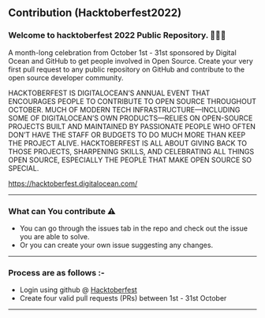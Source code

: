 ## Contribution (Hacktoberfest2022)

### Welcome to hacktoberfest 2022 Public Repository. 👨🏻‍💻

<p>A month-long celebration from October 1st - 31st sponsored by Digital Ocean and GitHub to get people involved in Open Source. Create your very first pull request to any public repository on GitHub and contribute to the open source developer community.

HACKTOBERFEST IS DIGITALOCEAN’S ANNUAL EVENT THAT ENCOURAGES PEOPLE TO CONTRIBUTE TO OPEN SOURCE THROUGHOUT OCTOBER. MUCH OF MODERN TECH INFRASTRUCTURE—INCLUDING SOME OF DIGITALOCEAN’S OWN PRODUCTS—RELIES ON OPEN-SOURCE PROJECTS BUILT AND MAINTAINED BY PASSIONATE PEOPLE WHO OFTEN DON’T HAVE THE STAFF OR BUDGETS TO DO MUCH MORE THAN KEEP THE PROJECT ALIVE. HACKTOBERFEST IS ALL ABOUT GIVING BACK TO THOSE PROJECTS, SHARPENING SKILLS, AND CELEBRATING ALL THINGS OPEN SOURCE, ESPECIALLY THE PEOPLE THAT MAKE OPEN SOURCE SO SPECIAL.

https://hacktoberfest.digitalocean.com/</p>

---

### What can You contribute ⚠️

- You can go through the issues tab in the repo and check out the issue you are able to solve.
- Or you can create your own issue suggesting any changes.

---

### Process are as follows :-

- Login using github @ [Hacktoberfest](https://hacktoberfest.digitalocean.com/)
- Create four valid pull requests (PRs) between 1st - 31st October

---
